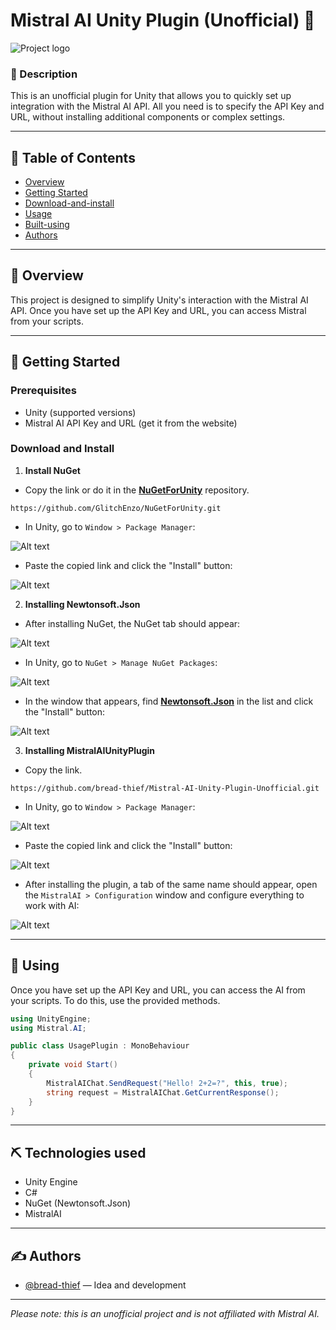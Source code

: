 # Mistral AI Unity Plugin (Unofficial) 🌟

![Project logo](https://i.ibb.co/jPdH5KDD/Banner.png)

### 📰 Description
This is an unofficial plugin for Unity that allows you to quickly set up integration with the Mistral AI API. All you need is to specify the API Key and URL, without installing additional components or complex settings.

---

## 📝 Table of Contents
- [Overview](#overview)
- [Getting Started](#getting-started)
- [Download-and-install](#download-and-install)
- [Usage](#usage)
- [Built-using](#built-using)
- [Authors](#authors)

---

## 🧐 Overview <a name="overview"></a>
This project is designed to simplify Unity's interaction with the Mistral AI API. Once you have set up the API Key and URL, you can access Mistral from your scripts.

---

## 🏁 Getting Started <a name="getting-started"></a>

### Prerequisites
- Unity (supported versions)
- Mistral AI API Key and URL (get it from the website)

### Download and Install <a name="download-and-install"></a>
1. **Install NuGet**
- Copy the link or do it in the [**NuGetForUnity**](https://github.com/GlitchEnzo/NuGetForUnity) repository.
~~~
https://github.com/GlitchEnzo/NuGetForUnity.git
~~~
- In Unity, go to `Window > Package Manager`:

![Alt ​​text](https://i.ibb.co/F4Mdtz2j/1.png)

- Paste the copied link and click the "Install" button:

![Alt ​​text](https://i.ibb.co/SwyR7L0z/2.png)

2. **Installing Newtonsoft.Json**
- After installing NuGet, the NuGet tab should appear:

![Alt ​​text](https://i.ibb.co/TDh4Zppc/3.png)

- In Unity, go to `NuGet > Manage NuGet Packages`:

![Alt text](https://i.ibb.co/Xf0RRJHn/4.png)

- In the window that appears, find [**Newtonsoft.Json**](https://github.com/JamesNK/Newtonsoft.Json) in the list and click the "Install" button:

![Alt ​​text](https://i.ibb.co/yndPtkYG/5.png)

3. **Installing MistralAIUnityPlugin**
- Copy the link.
~~~
https://github.com/bread-thief/Mistral-AI-Unity-Plugin-Unofficial.git
~~~
- In Unity, go to `Window > Package Manager`:

![Alt ​​text](https://i.ibb.co/F4Mdtz2j/1.png)

- Paste the copied link and click the "Install" button:

![Alt ​​text](https://i.ibb.co/LdRFDzd0/6.png)

- After installing the plugin, a tab of the same name should appear, open the `MistralAI > Configuration` window and configure everything to work with AI:

![Alt ​​text](https://i.ibb.co/M0Mcrty/7.png)

---

## 🚀 Using <a name="usage"></a>
Once you have set up the API Key and URL, you can access the AI ​​from your scripts. To do this, use the provided methods.

```csharp
using UnityEngine;
using Mistral.AI;

public class UsagePlugin : MonoBehaviour
{ 
    private void Start() 
    { 
        MistralAIChat.SendRequest("Hello! 2+2=?", this, true); 
        string request = MistralAIChat.GetCurrentResponse(); 
    }
}
```
---

## ⛏️ Technologies used <a name="built-using"></a>
- Unity Engine
- C#
- NuGet (Newtonsoft.Json)
- MistralAI

---

## ✍️ Authors <a name="authors"></a>
- [@bread-thief](https://github.com/bread-thief) — Idea and development

---

*Please note: this is an unofficial project and is not affiliated with Mistral AI.*
